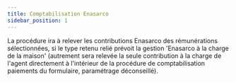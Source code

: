 ```yaml
---
title: Comptabilisation Enasarco
sidebar_position: 1
---
```


La procédure ira à relever les contributions Enasarco des rémunérations sélectionnées, si le type retenu relié prévoit la gestion 'Enasarco à la charge de la maison' (autrement sera relevée la seule contribution à la charge de l'agent directement à l'intérieur de la procédure de comptabilisation paiements du formulaire, paramétrage déconseillé).






